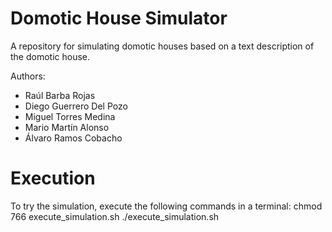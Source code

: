 # Domotic House Simulator
A repository for simulating domotic houses based on a text description of the domotic house.

Authors:

- Raúl Barba Rojas
- Diego Guerrero Del Pozo
- Miguel Torres Medina
- Mario Martín Alonso
- Álvaro Ramos Cobacho


# Execution
To try the simulation, execute the following commands in a terminal:
chmod 766 execute_simulation.sh
./execute_simulation.sh